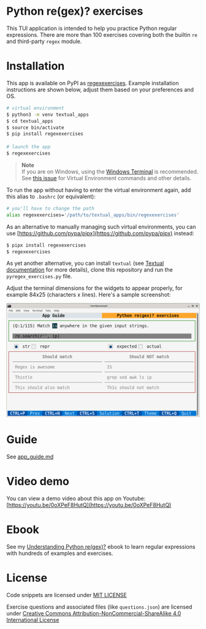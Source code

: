 # Python re(gex)? exercises

This TUI application is intended to help you practice Python regular expressions. There are more than 100 exercises covering both the builtin `re` and third-party `regex` module.

# Installation

This app is available on PyPI as [regexexercises](https://pypi.org/project/regexexercises/). Example installation instructions are shown below, adjust them based on your preferences and OS.

```bash
# virtual environment
$ python3 -m venv textual_apps
$ cd textual_apps
$ source bin/activate
$ pip install regexexercises

# launch the app
$ regexexercises
```

> **Note**  
> If you are on Windows, using the [Windows Terminal](https://en.wikipedia.org/wiki/Windows_Terminal) is recommended. See [this issue](https://github.com/learnbyexample/TUI-apps/issues/3#issuecomment-1481488042) for Virtual Environment commands and other details.

To run the app without having to enter the virtual environment again, add this alias to `.bashrc` (or equivalent):

```bash
# you'll have to change the path
alias regexexercises='/path/to/textual_apps/bin/regexexercises'
```

As an alternative to manually managing such virtual environments, you can use [https://github.com/pypa/pipx](https://github.com/pypa/pipx) instead:

```bash
$ pipx install regexexercises
$ regexexercises
```

As yet another alternative, you can install `textual` (see [Textual documentation](https://textual.textualize.io/getting_started/) for more details), clone this repository and run the `pyregex_exercises.py` file.

Adjust the terminal dimensions for the widgets to appear properly, for example 84x25 (characters x lines). Here's a sample screenshot:

<p align="center"><img src="./pyregex_exercises.png" alt="Sample Python regex exercise" /></p>

# Guide

See [app_guide.md](./app_guide.md)

# Video demo

You can view a demo video about this app on Youtube: [https://youtu.be/0oXPeF8HutQ](https://youtu.be/0oXPeF8HutQ)

# Ebook

See my [Understanding Python re(gex)?](https://github.com/learnbyexample/py_regular_expressions) ebook to learn regular expressions with hundreds of examples and exercises.

# License

Code snippets are licensed under [MIT LICENSE](../LICENSE)

Exercise questions and associated files (like `questions.json`) are licensed under [Creative Commons Attribution-NonCommercial-ShareAlike 4.0 International License](https://creativecommons.org/licenses/by-nc-sa/4.0/)

